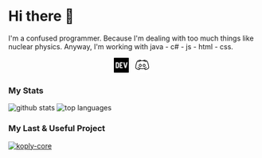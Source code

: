 # Hi there 👋

I'm a confused programmer. Because I'm dealing with too much things like nuclear physics. Anyway, I'm working with java - c# - js - html - css.

<p align='center'>
<a href="https://dev.to/musabrt"><img height="30" src="https://raw.githubusercontent.com/MusaBrt/MusaBrt/master/icons/dev-black.png?raw=true"></a>&nbsp;&nbsp;
<a href="https://discord.gg/4G4wDvk"><img height="30" src="https://raw.githubusercontent.com/MusaBrt/MusaBrt/master/icons/discord-black.jpg?raw=true"></a>&nbsp;&nbsp;
</p>

### My Stats

![github stats](https://github-readme-stats.vercel.app/api?username=musabrt&show_icons=true&&line_height=27)
![top languages](https://github-readme-stats.vercel.app/api/top-langs/?username=musabrt&show_icons=true)

### My Last & Useful Project

[![koply-core](https://github-readme-stats.vercel.app/api/pin/?username=musabrt&repo=koply-core)](https://github.com/musabrt/koply-core)

<!--
**MusaBrt/MusaBrt** is a ✨ _special_ ✨ repository because its `README.md` (this file) appears on your GitHub profile.

Here are some ideas to get you started:

- 🔭 I’m currently working on yks
- 🌱 I’m currently learning math
- 👯 I’m looking to collaborate on nothing
- 🤔 I’m looking for help with nothinhg
- 💬 Ask me about everything
- 📫 How to reach me: with a famous way like a message
- ⚡ Fun fact: idk
-->
